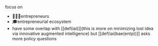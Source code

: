 focus on 
- 🧑🏻‍🎓entrepreneurs
- 🎓entrepreneurial ecosystem
- have some overlap with [[def(iai)]](this is more on minimizing lost idea via innovative augmented intelligence) but [[def(iai(bae(entp))]] asks more policy questions

